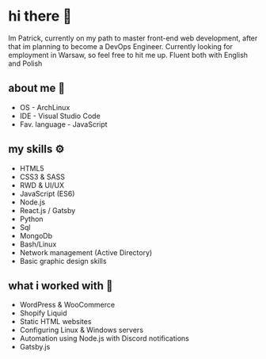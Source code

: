 # hi there 👋
Im Patrick, currently on my path to master front-end web development, after that im planning to become a DevOps Engineer. Currently looking for employment in Warsaw, so feel free to hit me up. Fluent both with English and Polish

## about me 👤
* OS - ArchLinux
* IDE - Visual Studio Code
* Fav. language - JavaScript

## my skills ⚙️
* HTML5
* CSS3 & SASS
* RWD & UI/UX
* JavaScript (ES6)
* Node.js
* React.js / Gatsby
* Python
* Sql
* MongoDb
* Bash/Linux
* Network management (Active Directory)
* Basic graphic design skills

## what i worked with 🤝
* WordPress & WooCommerce
* Shopify Liquid
* Static HTML websites
* Configuring Linux & Windows servers
* Automation using Node.js with Discord notifications
* Gatsby.js

